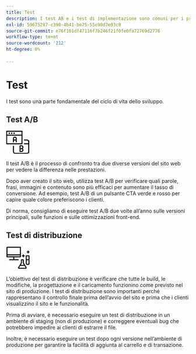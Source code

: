 ```yaml
---
title: Test
description: I test AB e i test di implementazione sono comuni per i progetti di e-commerce e contribuiscono a garantire siti web di alta qualità.
exl-id: 59675287-c390-4b41-be75-55c90d7e93c8
source-git-commit: e76f101df47116f7b246f21f0fe0fa72769d2776
workflow-type: tm+mt
source-wordcount: '212'
ht-degree: 0%

---
```


# Test

I test sono una parte fondamentale del ciclo di vita dello sviluppo.

## Test A/B

![Icona test AB](../../assets/playbooks/a-b-testing.png)

Il test A/B è il processo di confronto tra due diverse versioni del sito web per vedere la differenza nelle prestazioni.

Dopo aver creato il sito web, utilizza test A/B per verificare quali parole, frasi, immagini e contenuto sono più efficaci per aumentare il tasso di conversione. Ad esempio, test A/B di un pulsante CTA verde e rosso per capire quale colore preferiscono i clienti.

Di norma, consigliamo di eseguire test A/B due volte all’anno sulle versioni principali, sulle funzioni e sulle ottimizzazioni front-end.

## Test di distribuzione

![Icona Test di distribuzione](../../assets/playbooks/deployment-testing.png)

L’obiettivo del test di distribuzione è verificare che tutte le build, le modifiche, la progettazione e il caricamento funzionino come previsto nel sito di produzione. I test di distribuzione sono importanti perché rappresentano il controllo finale prima dell’avvio del sito e prima che i clienti visualizzino il sito e le funzionalità.

Prima di avviare, è necessario eseguire un test di distribuzione in un ambiente di staging (non di produzione) e correggere eventuali bug che potrebbero impedire ai clienti di estrarre il file.

Inoltre, è necessario eseguire un test dopo ogni versione nell’ambiente di produzione per garantire la facilità di aggiunta al carrello e di transazione.
